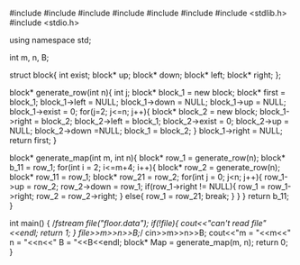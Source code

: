 #include <iostream>
#include <fstream>
#include <algorithm>
#include <cmath>
#include <stack>
#include <queue>
#include <stdlib.h>
#include <stdio.h>

using namespace std;

int m, n, B;

struct block{
    int exist;
    block* up;
    block* down;
    block* left;
    block* right;
};

block* generate_row(int n){
    int j;
    block* block_1 = new block;
    block* first = block_1;
    block_1->left = NULL;
    block_1->down = NULL;
    block_1->up = NULL;
    block_1->exist = 0;
    for(j=2; j<=n; j++){
        block* block_2 = new block;
        block_1->right = block_2;
        block_2->left = block_1;
        block_2->exist = 0;
        block_2->up = NULL;
        block_2->down =NULL;
        block_1 = block_2;
    }
    block_1->right = NULL;
    return first;
}

block* generate_map(int m, int n){
    block* row_1 = generate_row(n);
    block* b_11 = row_1;
    for(int i = 2; i<=m+4; i++){
        block* row_2 = generate_row(n);
        block* row_11 = row_1;
        block* row_21 = row_2;
        for(int j = 0; j<n; j++){
            row_1->up = row_2;
            row_2->down = row_1;
            if(row_1->right != NULL){
                row_1 = row_1->right;
                row_2 = row_2->right;
            }
            else{
                row_1 = row_21;
                break;
            }
        }
    }
    return b_11;
}

int main()
{
    /*fstream file("floor.data");
    if(!file){
        cout<<"can't read file"<<endl;
        return 1;
    }
    file>>m>>n>>B;*/
    cin>>m>>n>>B;
    cout<<"m = "<<m<<" n = "<<n<<" B = "<<B<<endl;
    block* Map = generate_map(m, n);
    return 0;
}
